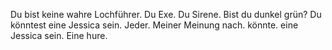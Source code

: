 Du bist keine wahre Lochführer.
Du Exe. Du Sirene.
Bist du dunkel grün?
Du könntest eine Jessica sein.
Jeder. Meiner Meinung nach. könnte. eine Jessica sein. Eine hure.
